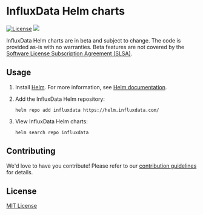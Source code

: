 # InfluxData Helm charts

[![License](https://img.shields.io/badge/license-MIT-green.svg)](./LICENSE)
[![](https://github.com/influxdata/helm-charts/workflows/helm-charts%2Frelease/badge.svg?branch=master)](https://github.com/influxdata/helm-charts/actions)

InfluxData Helm charts are in beta and subject to change. The code is provided as-is with no warranties. Beta features are not covered by the [Software License Subscription Agreement (SLSA)](https://www.influxdata.com/legal/slsa/).

## Usage

1. Install [Helm](https://helm.sh). For more information, see [Helm documentation](https://helm.sh/docs/).

2. Add the InfluxData Helm repository:

   ```console
   helm repo add influxdata https://helm.influxdata.com/
   ```

3. View InfluxData Helm charts:

   ```console
   helm search repo influxdata
   ```

## Contributing

We'd love to have you contribute! Please refer to our [contribution guidelines](CONTRIBUTING.md) for details.

## License

[MIT License](./LICENSE)
